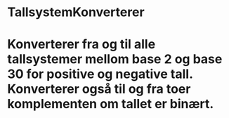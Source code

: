 # TallsystemKonverterer
# Konverterer fra og til alle tallsystemer mellom base 2 og base 30 for positive og negative tall. Konverterer også til og fra toer komplementen om tallet er binært.
